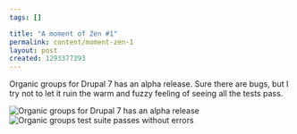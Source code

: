 ```yaml
--- 
tags: []

title: "A moment of Zen #1"
permalink: content/moment-zen-1
layout: post
created: 1293377393
---
```

Organic groups for Drupal 7 has an alpha release. Sure there are bugs, but I try not to let it ruin the warm and fuzzy feeling of seeing all the tests pass.

<img src="http://www.gizra.com/sites/default/files/og-alpha.jpg" alt="Organic groups for Drupal 7 has an alpha release"/>

<img src="http://www.gizra.com/sites/default/files/og-test.jpg" alt="Organic groups test suite passes without errors"/>
